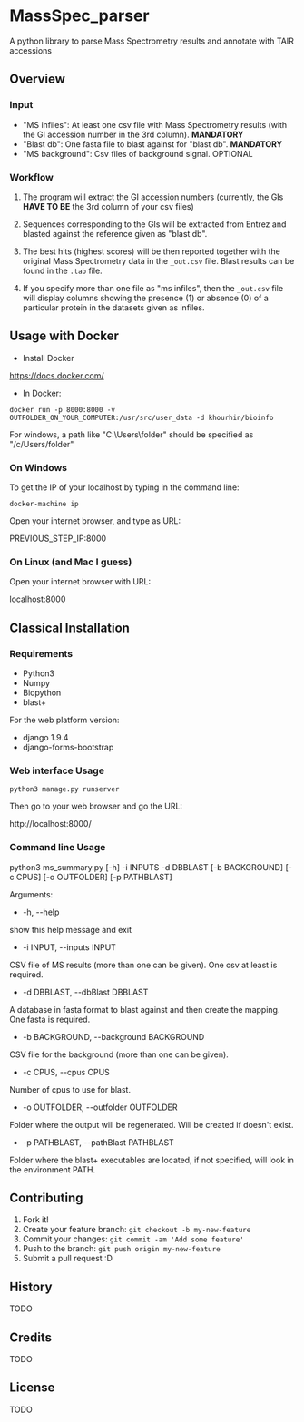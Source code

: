 # MassSpec_parser
A python library to parse Mass Spectrometry results and annotate
with TAIR accessions

## Overview
### Input
- "MS infiles": At least one csv file with Mass Spectrometry results (with the GI accession number in the 3rd column). **MANDATORY**
- "Blast db": One fasta file to blast against for "blast db". **MANDATORY**
- "MS background": Csv files of background signal. OPTIONAL

### Workflow
1.  The program will extract the GI accession numbers (currently,
    the GIs **HAVE TO BE** the 3rd column of your csv files)

2. Sequences corresponding to the GIs will be extracted from Entrez and blasted
  against the reference given as "blast db".

3. The best hits (highest scores) will be then reported together with the
original Mass Spectrometry data in the `_out.csv` file. Blast results can be
found in the `.tab` file.

4. If you specify more than one file as "ms infiles", then the `_out.csv` file
will display columns showing the presence (1) or absence (0) of a particular
protein in the datasets given as infiles.

## Usage with Docker
- Install Docker

https://docs.docker.com/

- In Docker:

`docker run -p 8000:8000 -v OUTFOLDER_ON_YOUR_COMPUTER:/usr/src/user_data -d khourhin/bioinfo`

For windows, a path like "C:\Users\folder" should be specified as "/c/Users/folder"

### On Windows
To get the IP of your localhost by typing in the command line:

`docker-machine ip`

Open your internet browser, and type as URL:

PREVIOUS_STEP_IP:8000

### On Linux (and Mac I guess)
Open your internet browser with URL:

localhost:8000

## Classical Installation

### Requirements
- Python3
- Numpy
- Biopython
- blast+

For the web platform version:
- django 1.9.4
- django-forms-bootstrap

### Web interface Usage
`python3 manage.py runserver`

Then go to your web browser and go the URL:

http://localhost:8000/

### Command line Usage
python3 ms_summary.py [-h] -i INPUTS -d DBBLAST [-b BACKGROUND] [-c CPUS] [-o OUTFOLDER] [-p PATHBLAST]

Arguments:

  * -h, --help

  show this help message and exit

  * -i INPUT, --inputs INPUT

  CSV file of MS results (more than one can be given). One csv at least is required.

  * -d DBBLAST, --dbBlast DBBLAST

  A database in fasta format to blast against and then create the mapping. One fasta is required.

  * -b BACKGROUND, --background BACKGROUND

  CSV file for the background (more than one can be given).

  * -c CPUS, --cpus CPUS

  Number of cpus to use for blast.
  * -o OUTFOLDER, --outfolder OUTFOLDER

  Folder where the output will be regenerated. Will be created if doesn't exist.

  * -p PATHBLAST, --pathBlast PATHBLAST

  Folder where the blast+ executables are located, if not specified, will look in the environment PATH.

## Contributing
1. Fork it!
2. Create your feature branch: `git checkout -b my-new-feature`
3. Commit your changes: `git commit -am 'Add some feature'`
4. Push to the branch: `git push origin my-new-feature`
5. Submit a pull request :D

## History
TODO

## Credits
TODO

## License
TODO
